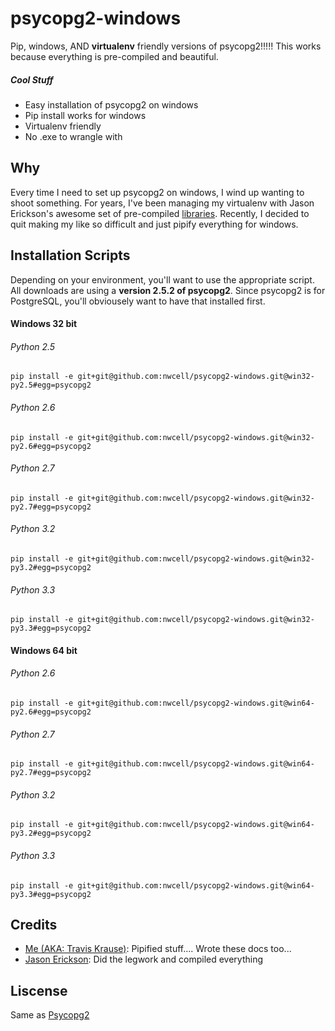 psycopg2-windows
=========
Pip, windows, AND **virtualenv** friendly versions of psycopg2!!!!!   This works because everything is pre-compiled and beautiful.

##### Cool Stuff
* Easy installation of psycopg2 on windows
* Pip install works for windows
* Virtualenv friendly
* No .exe to wrangle with

Why
----
Every time I need to set up psycopg2 on windows, I wind up wanting to shoot something. For years, I've been managing my virtualenv with Jason Erickson's awesome set of pre-compiled [libraries](http://www.stickpeople.com/projects/python/win-psycopg/).  Recently, I decided to quit making my like so difficult and just pipify everything for windows.



Installation Scripts
----
Depending on your environment, you'll want to use the appropriate script.  All downloads are using a **version 2.5.2 of psycopg2**.  Since psycopg2 is for PostgreSQL, you'll obviousely want to have that installed first.

#### Windows 32 bit
###### Python 2.5
```
pip install -e git+git@github.com:nwcell/psycopg2-windows.git@win32-py2.5#egg=psycopg2
```
###### Python 2.6
```
pip install -e git+git@github.com:nwcell/psycopg2-windows.git@win32-py2.6#egg=psycopg2
```
###### Python 2.7
```
pip install -e git+git@github.com:nwcell/psycopg2-windows.git@win32-py2.7#egg=psycopg2
```
###### Python 3.2
```
pip install -e git+git@github.com:nwcell/psycopg2-windows.git@win32-py3.2#egg=psycopg2
```
###### Python 3.3
```
pip install -e git+git@github.com:nwcell/psycopg2-windows.git@win32-py3.3#egg=psycopg2
```
#### Windows 64 bit
###### Python 2.6
```
pip install -e git+git@github.com:nwcell/psycopg2-windows.git@win64-py2.6#egg=psycopg2
```
###### Python 2.7
```
pip install -e git+git@github.com:nwcell/psycopg2-windows.git@win64-py2.7#egg=psycopg2
```
###### Python 3.2
```
pip install -e git+git@github.com:nwcell/psycopg2-windows.git@win64-py3.2#egg=psycopg2
```
###### Python 3.3
```
pip install -e git+git@github.com:nwcell/psycopg2-windows.git@win64-py3.3#egg=psycopg2
```

Credits
-------
 - [Me (AKA: Travis Krause)](http://codeforemen.com): Pipified stuff....  Wrote these docs too...
 - [Jason Erickson](http://www.stickpeople.com): Did the legwork and compiled everything

Liscense
--------
Same as [Psycopg2](http://initd.org/psycopg/license/)